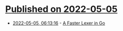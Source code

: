 # [Published on 2022-05-05](index.md)

* [2022-05-05, 06:13:16](https://news.ycombinator.com/item?id=31270142) - [A Faster Lexer in Go](https://eli.thegreenplace.net/2022/a-faster-lexer-in-go/)
